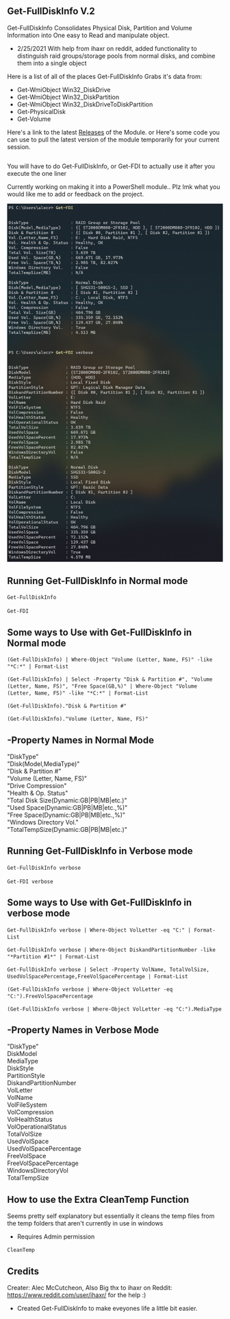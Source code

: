 ## Get-FullDiskInfo V.2 ##
Get-FullDiskInfo Consolidates Physical Disk, Partition and Volume Information
into One easy to Read and manipulate object.

* 2/25/2021 With help from ihaxr on reddit, added functionality to distinguish raid groups/storage pools from normal disks, and combine them into a single object

Here is a list of all of the places Get-FullDiskInfo Grabs it's data from:

- Get-WmiObject Win32_DiskDrive
- Get-WmiObject Win32_DiskPartition
- Get-WmiObject Win32_DiskDriveToDiskPartition
- Get-PhysicalDisk
- Get-Volume


Here's a link to the latest <a href="https://github.com/AlecMcCutcheon/Get-FullDiskInfo/releases">Releases</a> of the Module.
or Here's some code you can use to pull the latest version of the module temporarily for your current session.
```

```
You will have to do Get-FullDiskInfo, or Get-FDI to actually use it after you execute the one liner

Currently working on making it into a PowerShell module..
Plz lmk what you would like me to add or feedback on the project.

![alt text](https://github.com/AlecMcCutcheon/Get-FullDiskInfo/blob/main/Preview.jpg?raw=true)

## Running Get-FullDiskInfo in Normal mode ##

```
Get-FullDiskInfo

Get-FDI
```

## Some ways to Use with Get-FullDiskInfo in Normal mode ## 

```
(Get-FullDiskInfo) | Where-Object "Volume (Letter, Name, FS)" -like "*C:*" | Format-List
```
```
(Get-FullDiskInfo) | Select -Property "Disk & Partition #", "Volume (Letter, Name, FS)", "Free Space(GB,%)" | Where-Object "Volume (Letter, Name, FS)" -like "*C:*" | Format-List
```
```
(Get-FullDiskInfo)."Disk & Partition #"
```
```
(Get-FullDiskInfo)."Volume (Letter, Name, FS)" 
```

## -Property Names in Normal Mode ##

"DiskType"<br/>
"Disk(Model,MediaType)"<br/>
"Disk & Partition #"<br/>
"Volume (Letter, Name, FS)"<br/>
"Drive Compression"<br/>
"Health & Op. Status"<br/>
"Total Disk Size(Dynamic:GB|PB|MB|etc.)"<br/>
"Used Space(Dynamic:GB|PB|MB|etc.,%)"<br/>
"Free Space(Dynamic:GB|PB|MB|etc.,%)"<br/>
"Windows Directory Vol."<br/>
"TotalTempSize(Dynamic:GB|PB|MB|etc.)"<br/>


## Running Get-FullDiskInfo in Verbose mode ##

```
Get-FullDiskInfo verbose

Get-FDI verbose
```

## Some ways to Use with Get-FullDiskInfo in verbose mode ##

```
Get-FullDiskInfo verbose | Where-Object VolLetter -eq "C:" | Format-List
```
```
Get-FullDiskInfo verbose | Where-Object DiskandPartitionNumber -like "*Partition #1*" | Format-List
```
```
Get-FullDiskInfo verbose | Select -Property VolName, TotalVolSize, UsedVolSpacePercentage,FreeVolSpacePercentage | Format-List
```
```
(Get-FullDiskInfo verbose | Where-Object VolLetter -eq "C:").FreeVolSpacePercentage
```
```
(Get-FullDiskInfo verbose | Where-Object VolLetter -eq "C:").MediaType 
```

## -Property Names in Verbose Mode ##

"DiskType"<br/>
DiskModel<br/>
MediaType<br/>
DiskStyle<br/>
PartitionStyle<br/>
DiskandPartitionNumber<br/>
VolLetter<br/>
VolName<br/>
VolFileSystem<br/>
VolCompression<br/>
VolHealthStatus<br/>
VolOperationalStatus<br/>
TotalVolSize<br/>
UsedVolSpace<br/>
UsedVolSpacePercentage<br/>
FreeVolSpace<br/>
FreeVolSpacePercentage<br/>
WindowsDirectoryVol<br/>
TotalTempSize<br/>

## How to use the Extra CleanTemp Function ##
Seems pretty self explanatory but essentially it cleans the temp files from the temp folders that aren't currently in use in windows
- Requires Admin permission
```
CleanTemp
```
## Credits
Creater: Alec McCutcheon, Also Big thx to ihaxr on Reddit: https://www.reddit.com/user/ihaxr/ for the help :)
- Created Get-FullDiskInfo to make eveyones life a little bit easier.
